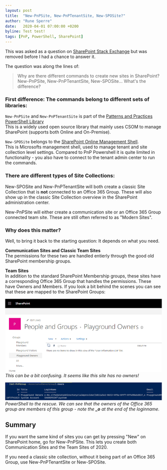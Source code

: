 ```yaml
---
layout: post
title:  "New-PnPSite, New-PnPTenantSite, New-SPOSite?"
author: "Rune Sperre"
date:   2020-04-01 07:00:00 +0200
byline: Test test!
tags: [PnP, PowerShell, SharePoint]
---
```

This was asked as a question on [SharePoint Stack Exchange](https://sharepoint.stackexchange.com/) but was removed before I had a chance to answer it.

The question was along the lines of:
    
> Why are there different commands to create new sites in SharePoint?  
> New-PnPSite, New-PnPTenantSite, New-SPOSite... What's the difference?

### First difference: The commands belong to different sets of libraries:

`New-PnPSite` and `New-PnPTenantSite` is part of the [Patterns and Practices PowerShell Library][1]  
This is a widely used open source library that mainly uses CSOM to manage SharePoint (supports both Online and On-Premise). 

`New-SPOSite` belongs to the [SharePoint Online Management Shell][2].  
This is Microsofts management shell, used to manage tenant and site collection level settings. Compared to PnP Powershell it is quite limited in functionality - you also have to connect to the tenant admin center to run the commands.

### There are different types of Site Collections:

New-SPOSite and New-PnPTenantSite will both create a classic Site Collection that is **not** connected to an Office 365 Group. These will also show up in the classic Site Collection overview in the SharePoint administration center.

New-PnPSite will either create a communication site or an Office 365 Group connected team site. These are still often referred to as "Modern Sites".

### Why does this matter? 
Well, to bring it back to the starting question: It depends on what you need.

**Communication Sites and Classic Team Sites**  
The permissions for these two are handled entierly through the good old SharePoint membership groups. 

**Team Sites**  
In addition to the standard SharePoint Membership groups, these sites have a corresponding Office 365 Group that handles the permissions. These have Owners and Members. If you look a bit behind the scenes you can see that these are mapped to the SharePoint Groups:

![Hmm](/images/permissions-01.png)
*This can be a bit confusing. It seems like this site has no owners!*

![Hmm](/images/permissions-02.png)
*PowerShell to the rescue. We can see that the owners of the Office 365 group are members of this group - note the **_o** at the end of the loginname.*


  [1]: https://docs.microsoft.com/en-us/powershell/sharepoint/sharepoint-pnp/sharepoint-pnp-cmdlets?view=sharepoint-ps
  

  [2]: https://docs.microsoft.com/en-us/powershell/sharepoint/sharepoint-online/connect-sharepoint-online?view=sharepoint-ps


## Summary

If you want the same kind of sites you can get by pressing "New" on SharePoint home, go for New-PnPSite. This lets you create both Communication Sites and the Team Sites of 2020.

If you need a classic site collection, without it being part of an Office 365 Group, use New-PnPTenantSite or New-SPOSite.

  